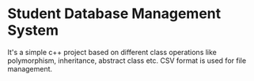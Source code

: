 # Student Database Management System
It's a simple c++ project based on different class operations like polymorphism, inheritance, abstract class etc. CSV format is used for file management.
